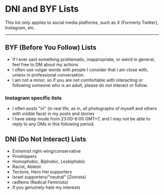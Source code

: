 # DNI and BYF Lists

This list only applies to social media platforms, such as X (Formerly Twitter), Instagram, etc.

---

## BYF (Before You Follow) Lists

- If I ever said something problematic, inappropriate, or weird in general, feel free to DM about my actions
- I often use vulgar words with people I consider that I am close with, unless in professional conversation.
- I am not a minor, so if you are not comfortable with interacting or following someone who is an adult, please do not interact or follow.

### Instagram specific lists

- I often posts "irl" (in real life, as in, all photographs of myself and others with visible face) in my posts and stories
- I have sleep mode from 23:00-6:00 GMT+7, and I may not be able to reply to any DMs in this following period.

## DNI (Do Not Interact) Lists

- Extremist right-wing/conservative
- Proshippers
- Homophobic, Biphobic, Lesbiphobic
- Racist, Ableist
- Tectone, Hero Hei supporters
- Israel supporters/"neutral" (Zionists)
- radfems (Radical Feminists)
- if you genuinely hate my interests

